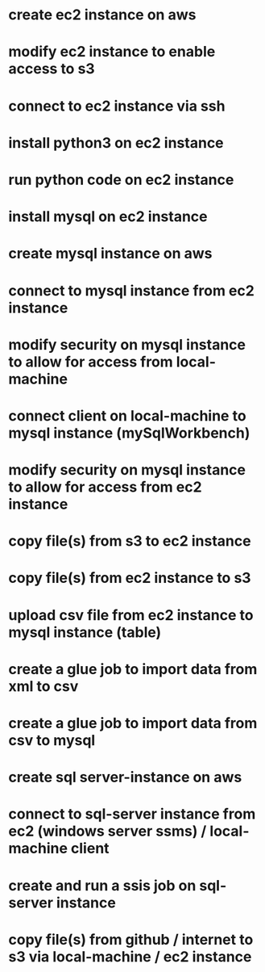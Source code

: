   
# create ec2 instance on aws

# modify ec2 instance to enable access to s3

# connect to ec2 instance via ssh

# install python3 on ec2 instance

# run python code on ec2 instance

# install mysql on ec2 instance

# create mysql instance on aws

# connect to mysql instance from ec2 instance

# modify security on mysql instance to allow for access from local-machine

# connect client on local-machine to mysql instance (mySqlWorkbench)

# modify security on mysql instance to allow for access from ec2 instance

# copy file(s) from s3 to ec2 instance

# copy file(s) from ec2 instance to s3

# upload csv file from ec2 instance to mysql instance (table)

# create a glue job to import data from xml to csv

# create a glue job to import data from csv to mysql

# create sql server-instance on aws

# connect to sql-server instance from ec2 (windows server ssms) / local-machine client

# create and run a ssis job on sql-server instance

# copy file(s) from github / internet to s3 via local-machine / ec2 instance


